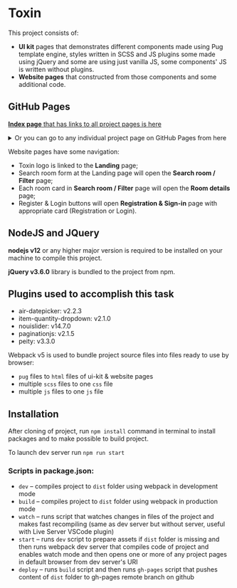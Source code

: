 # Toxin
This project consists of:
- **UI kit** pages that demonstrates different components made using Pug template engine, styles written in SCSS and JS plugins some made using jQuery and some are using just vanilla JS, some components' JS is written without plugins.
- **Website pages** that constructed from those components and some additional code.


## GitHub Pages
[**Index page** that has links to all project pages is here](https://riskoviv.github.io/hotel-pages-and-uikit/assets/pages/index.html)

<details>

<summary>Or you can go to any individual project page on GitHub Pages from here</summary>

### UI kit
+ [Colors & Type](https://riskoviv.github.io/hotel-pages-and-uikit/assets/pages/colors-and-type.html)
+ [Form Elements](https://riskoviv.github.io/hotel-pages-and-uikit/assets/pages/form-elements.html)
+ [Cards](https://riskoviv.github.io/hotel-pages-and-uikit/assets/pages/cards.html)
+ [Headers & Footers](https://riskoviv.github.io/hotel-pages-and-uikit/assets/pages/headers-and-footers.html)

### Website pages
+ [Landing](https://riskoviv.github.io/hotel-pages-and-uikit/assets/pages/landing.html)
+ [Search room / Filter](https://riskoviv.github.io/hotel-pages-and-uikit/assets/pages/search-room.html)
+ [Room details](https://riskoviv.github.io/hotel-pages-and-uikit/assets/pages/room-details.html)
+ [Registration & Sign-in](https://riskoviv.github.io/hotel-pages-and-uikit/assets/pages/registration-and-sign-in.html)

</details>

Website pages have some navigation:

- Toxin logo is linked to the __Landing__ page;
- Search room form at the Landing page will open the __Search room / Filter__ page;
- Each room card in __Search room / Filter__ page will open the __Room details__ page;
- Register & Login buttons will open __Registration & Sign-in__ page with appropriate card (Registration or Login).

## NodeJS and JQuery
**nodejs v12** or any higher major version is required to be installed on your machine to compile this project.

**jQuery v3.6.0** library is bundled to the project from npm.

## Plugins used to accomplish this task
- air-datepicker: v2.2.3
- item-quantity-dropdown: v2.1.0
- nouislider: v14.7.0
- paginationjs: v2.1.5
- peity: v3.3.0

Webpack v5 is used to bundle project source files into files ready to use by browser:
- `pug` files to `html` files of ui-kit & website pages
- multiple `scss` files to one `css` file
- multiple `js` files to one `js` file

## Installation
After cloning of project, run `npm install` command in terminal to install packages and to make possible to build project.

To launch dev server run `npm run start`

### Scripts in package.json:
- `dev` – compiles project to `dist` folder using webpack in development mode
- `build` – compiles project to `dist` folder using webpack in production mode
- `watch` – runs script that watches changes in files of the project and makes fast recompiling (same as dev server but without server, useful with Live Server VSCode plugin)
- `start` – runs `dev` script to prepare assets if `dist` folder is missing and then runs webpack dev server that compiles code of project and enables watch mode and then opens one or more of any project pages in default browser from dev server's URI
- `deploy` – runs `build` script and then runs `gh-pages` script that pushes content of `dist` folder to gh-pages remote branch on github
